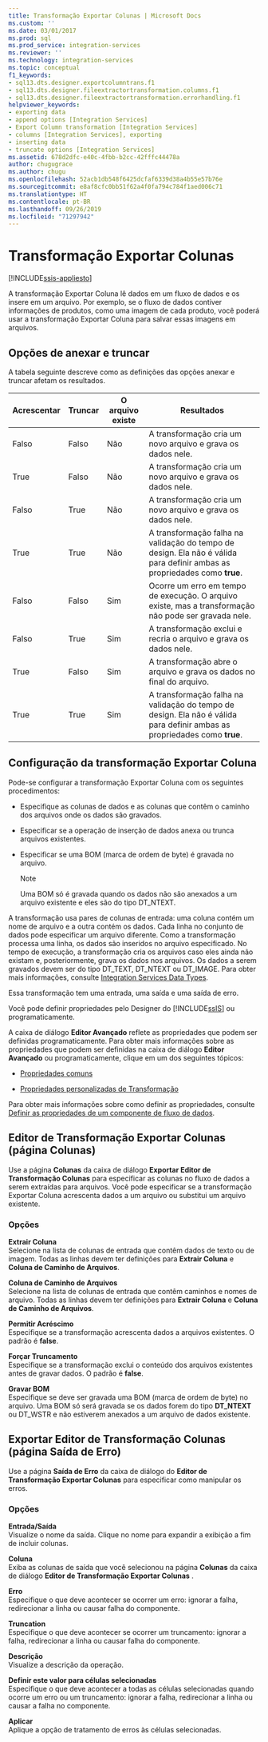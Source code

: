 ```yaml
---
title: Transformação Exportar Colunas | Microsoft Docs
ms.custom: ''
ms.date: 03/01/2017
ms.prod: sql
ms.prod_service: integration-services
ms.reviewer: ''
ms.technology: integration-services
ms.topic: conceptual
f1_keywords:
- sql13.dts.designer.exportcolumntrans.f1
- sql13.dts.designer.fileextractortransformation.columns.f1
- sql13.dts.designer.fileextractortransformation.errorhandling.f1
helpviewer_keywords:
- exporting data
- append options [Integration Services]
- Export Column transformation [Integration Services]
- columns [Integration Services], exporting
- inserting data
- truncate options [Integration Services]
ms.assetid: 678d2dfc-e40c-4fbb-b2cc-42fffc44478a
author: chugugrace
ms.author: chugu
ms.openlocfilehash: 52acb1db548f6425dcfaf6339d38a4b55e57b76e
ms.sourcegitcommit: e8af8cfc0bb51f62a4f0fa794c784f1aed006c71
ms.translationtype: HT
ms.contentlocale: pt-BR
ms.lasthandoff: 09/26/2019
ms.locfileid: "71297942"
---
```

# <a name="export-column-transformation"></a>Transformação Exportar Colunas

[!INCLUDE[ssis-appliesto](../../../includes/ssis-appliesto-ssvrpluslinux-asdb-asdw-xxx.md)]


  A transformação Exportar Coluna lê dados em um fluxo de dados e os insere em um arquivo. Por exemplo, se o fluxo de dados contiver informações de produtos, como uma imagem de cada produto, você poderá usar a transformação Exportar Coluna para salvar essas imagens em arquivos.  
  
## <a name="append-and-truncate-options"></a>Opções de anexar e truncar  
 A tabela seguinte descreve como as definições das opções anexar e truncar afetam os resultados.  
  
|Acrescentar|Truncar|O arquivo existe|Resultados|  
|------------|--------------|-----------------|-------------|  
|Falso|Falso|Não|A transformação cria um novo arquivo e grava os dados nele.|  
|True|Falso|Não|A transformação cria um novo arquivo e grava os dados nele.|  
|Falso|True|Não|A transformação cria um novo arquivo e grava os dados nele.|  
|True|True|Não|A transformação falha na validação do tempo de design. Ela não é válida para definir ambas as propriedades como **true**.|  
|Falso|Falso|Sim|Ocorre um erro em tempo de execução. O arquivo existe, mas a transformação não pode ser gravada nele.|  
|Falso|True|Sim|A transformação exclui e recria o arquivo e grava os dados nele.|  
|True|Falso|Sim|A transformação abre o arquivo e grava os dados no final do arquivo.|  
|True|True|Sim|A transformação falha na validação do tempo de design. Ela não é válida para definir ambas as propriedades como **true**.|  
  
## <a name="configuration-of-the-export-column-transformation"></a>Configuração da transformação Exportar Coluna  
 Pode-se configurar a transformação Exportar Coluna com os seguintes procedimentos:  
  
-   Especifique as colunas de dados e as colunas que contêm o caminho dos arquivos onde os dados são gravados.  
  
-   Especificar se a operação de inserção de dados anexa ou trunca arquivos existentes.  
  
-   Especificar se uma BOM (marca de ordem de byte) é gravada no arquivo.  
  
    > [!NOTE]  
    >  Uma BOM só é gravada quando os dados não são anexados a um arquivo existente e eles são do tipo DT_NTEXT.  
  
 A transformação usa pares de colunas de entrada: uma coluna contém um nome de arquivo e a outra contém os dados. Cada linha no conjunto de dados pode especificar um arquivo diferente. Como a transformação processa uma linha, os dados são inseridos no arquivo especificado. No tempo de execução, a transformação cria os arquivos caso eles ainda não existam e, posteriormente, grava os dados nos arquivos. Os dados a serem gravados devem ser do tipo DT_TEXT, DT_NTEXT ou DT_IMAGE. Para obter mais informações, consulte [Integration Services Data Types](../../../integration-services/data-flow/integration-services-data-types.md).  
  
 Essa transformação tem uma entrada, uma saída e uma saída de erro.  
  
 Você pode definir propriedades pelo Designer do [!INCLUDE[ssIS](../../../includes/ssis-md.md)] ou programaticamente.  
  
 A caixa de diálogo **Editor Avançado** reflete as propriedades que podem ser definidas programaticamente. Para obter mais informações sobre as propriedades que podem ser definidas na caixa de diálogo **Editor Avançado** ou programaticamente, clique em um dos seguintes tópicos:  
  
-   [Propriedades comuns](https://msdn.microsoft.com/library/51973502-5cc6-4125-9fce-e60fa1b7b796)  
  
-   [Propriedades personalizadas de Transformação](../../../integration-services/data-flow/transformations/transformation-custom-properties.md)  
  
 Para obter mais informações sobre como definir as propriedades, consulte [Definir as propriedades de um componente de fluxo de dados](../../../integration-services/data-flow/set-the-properties-of-a-data-flow-component.md).  
  
## <a name="export-column-transformation-editor-columns-page"></a>Editor de Transformação Exportar Colunas (página Colunas)
  Use a página **Colunas** da caixa de diálogo **Exportar Editor de Transformação Colunas** para especificar as colunas no fluxo de dados a serem extraídas para arquivos. Você pode especificar se a transformação Exportar Coluna acrescenta dados a um arquivo ou substitui um arquivo existente.  
  
### <a name="options"></a>Opções  
 **Extrair Coluna**  
 Selecione na lista de colunas de entrada que contêm dados de texto ou de imagem. Todas as linhas devem ter definições para **Extrair Coluna** e **Coluna de Caminho de Arquivos**.  
  
 **Coluna de Caminho de Arquivos**  
 Selecione na lista de colunas de entrada que contêm caminhos e nomes de arquivo. Todas as linhas devem ter definições para **Extrair Coluna** e **Coluna de Caminho de Arquivos**.  
  
 **Permitir Acréscimo**  
 Especifique se a transformação acrescenta dados a arquivos existentes. O padrão é **false**.  
  
 **Forçar Truncamento**  
 Especifique se a transformação exclui o conteúdo dos arquivos existentes antes de gravar dados. O padrão é **false**.  
  
 **Gravar BOM**  
 Especifique se deve ser gravada uma BOM (marca de ordem de byte) no arquivo. Uma BOM só será gravada se os dados forem do tipo **DT_NTEXT** ou DT_WSTR e não estiverem anexados a um arquivo de dados existente.  
  
## <a name="export-column-transformation-editor-error-output-page"></a>Exportar Editor de Transformação Colunas (página Saída de Erro)
  Use a página **Saída de Erro** da caixa de diálogo do **Editor de Transformação Exportar Colunas** para especificar como manipular os erros.  
  
### <a name="options"></a>Opções  
 **Entrada/Saída**  
 Visualize o nome da saída. Clique no nome para expandir a exibição a fim de incluir colunas.  
  
 **Coluna**  
 Exiba as colunas de saída que você selecionou na página **Colunas** da caixa de diálogo **Editor de Transformação Exportar Colunas** .  
  
 **Erro**  
 Especifique o que deve acontecer se ocorrer um erro: ignorar a falha, redirecionar a linha ou causar falha do componente.  
  
 **Truncation**  
 Especifique o que deve acontecer se ocorrer um truncamento: ignorar a falha, redirecionar a linha ou causar falha do componente.  
  
 **Descrição**  
 Visualize a descrição da operação.  
  
 **Definir este valor para células selecionadas**  
 Especifique o que deve acontecer a todas as células selecionadas quando ocorre um erro ou um truncamento: ignorar a falha, redirecionar a linha ou causar a falha no componente.  
  
 **Aplicar**  
 Aplique a opção de tratamento de erros às células selecionadas.  
  
  
